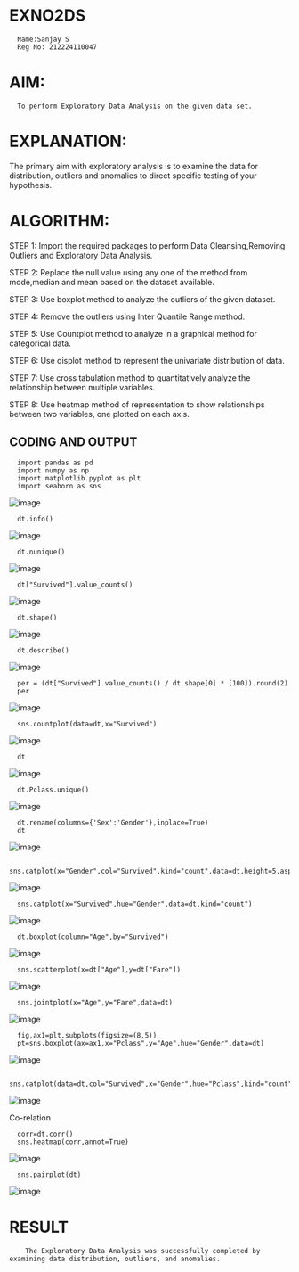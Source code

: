 # EXNO2DS
      Name:Sanjay S
      Reg No: 212224110047
# AIM:
      To perform Exploratory Data Analysis on the given data set.
      
# EXPLANATION:
  The primary aim with exploratory analysis is to examine the data for distribution, outliers and anomalies to direct specific testing of your hypothesis.
  
# ALGORITHM:
STEP 1: Import the required packages to perform Data Cleansing,Removing Outliers and Exploratory Data Analysis.

STEP 2: Replace the null value using any one of the method from mode,median and mean based on the dataset available.

STEP 3: Use boxplot method to analyze the outliers of the given dataset.

STEP 4: Remove the outliers using Inter Quantile Range method.

STEP 5: Use Countplot method to analyze in a graphical method for categorical data.

STEP 6: Use displot method to represent the univariate distribution of data.

STEP 7: Use cross tabulation method to quantitatively analyze the relationship between multiple variables.

STEP 8: Use heatmap method of representation to show relationships between two variables, one plotted on each axis.

## CODING AND OUTPUT
      import pandas as pd
      import numpy as np
      import matplotlib.pyplot as plt
      import seaborn as sns
![image](https://github.com/user-attachments/assets/957da68d-d668-4f0e-af24-a164c3779f05)

      dt.info()
![image](https://github.com/user-attachments/assets/8f7a0711-1029-4e14-873e-b7103c83ecfc)

      dt.nunique()
![image](https://github.com/user-attachments/assets/880a7855-22c1-46e3-9364-a786e080c652)

      dt["Survived"].value_counts()
![image](https://github.com/user-attachments/assets/a7fd5d5b-f938-4e94-ab61-51cb0f1b19f2)

      dt.shape()
![image](https://github.com/user-attachments/assets/ed75a6fa-169e-4035-9168-e9e589aa21cb)

      dt.describe()
![image](https://github.com/user-attachments/assets/1950797e-a754-4937-8fcf-74f2fd24d90c)

      per = (dt["Survived"].value_counts() / dt.shape[0] * [100]).round(2)
      per
![image](https://github.com/user-attachments/assets/07c7e5d6-2528-4403-a21d-0b37cbdba5bd)

      sns.countplot(data=dt,x="Survived")
![image](https://github.com/user-attachments/assets/8d7c5750-fe49-482b-aea6-3aeff26b5653)

      dt
![image](https://github.com/user-attachments/assets/09d1af97-d973-4ffd-915d-088869e34daf)

      dt.Pclass.unique()
![image](https://github.com/user-attachments/assets/5e1322f4-6a81-4c47-9e61-c37e8e248b31)

      dt.rename(columns={'Sex':'Gender'},inplace=True)
      dt
![image](https://github.com/user-attachments/assets/37489d8d-5811-40cf-a9d6-49c75a4f339a)

      sns.catplot(x="Gender",col="Survived",kind="count",data=dt,height=5,aspect=.7)
![image](https://github.com/user-attachments/assets/3e2adde3-751d-498f-9da1-ee4a15e8af45)

      sns.catplot(x="Survived",hue="Gender",data=dt,kind="count")
![image](https://github.com/user-attachments/assets/30e53759-c9f4-4f2e-8fa9-4b536d2d6ca1)

      dt.boxplot(column="Age",by="Survived")
![image](https://github.com/user-attachments/assets/fdea9090-e57b-4303-b1b1-981f7190f761)

      sns.scatterplot(x=dt["Age"],y=dt["Fare"])
![image](https://github.com/user-attachments/assets/df916a8d-b151-4572-b1a7-df559b2a9ca5)

      sns.jointplot(x="Age",y="Fare",data=dt)
![image](https://github.com/user-attachments/assets/efec451d-2b30-4e52-9366-85903b71a5d3)

      fig,ax1=plt.subplots(figsize=(8,5))
      pt=sns.boxplot(ax=ax1,x="Pclass",y="Age",hue="Gender",data=dt)
![image](https://github.com/user-attachments/assets/dd3aa773-2ba1-4ff3-8ded-1f6ecbcc5565)

      sns.catplot(data=dt,col="Survived",x="Gender",hue="Pclass",kind="count")
![image](https://github.com/user-attachments/assets/a849edd9-44b4-4d78-b508-17a0d687d049)

Co-relation
     
      corr=dt.corr()
      sns.heatmap(corr,annot=True)
![image](https://github.com/user-attachments/assets/62926709-fef1-45f6-858f-5bb81caed062)

      sns.pairplot(dt)
![image](https://github.com/user-attachments/assets/a2945300-723b-467b-ab32-5156dd562849)

# RESULT
        The Exploratory Data Analysis was successfully completed by examining data distribution, outliers, and anomalies.
